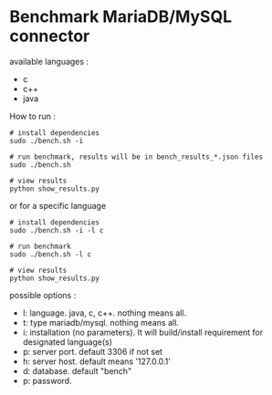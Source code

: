 # Benchmark MariaDB/MySQL connector

available languages : 
* c
* c++
* java


How to run : 
```script
# install dependencies
sudo ./bench.sh -i

# run benchmark, results will be in bench_results_*.json files
sudo ./bench.sh

# view results
python show_results.py 
```

or for a specific language
```script
# install dependencies
sudo ./bench.sh -i -l c

# run benchmark
sudo ./bench.sh -l c

# view results
python show_results.py 
```


possible options :
* l: language. java, c, c++. nothing means all.
* t: type mariadb/mysql. nothing means all.
* i: installation (no parameters). It will build/install requirement for designated language(s)
* p: server port. default 3306 if not set
* h:  server host. default means '127.0.0.1'
* d: database. default "bench"
* p: password.
